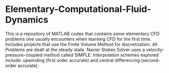 # Elementary-Computational-Fluid-Dynamics
This is a repository of MATLAB codes that contains some elementary CFD problems one usually encounters when learning CFD for the first time. Includes projects that use the Finite Volume Method for discretization.
All Problems are dealt at the steady state. 
Navier Stokes Solver uses a velocity-pressure-coupled method called SIMPLE.
Interpolation schemes explored include: upwinding (first order accurate) and central differencing (second-order accurate).
